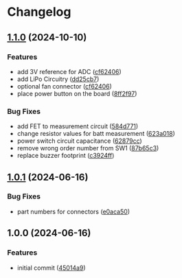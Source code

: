 # Changelog

## [1.1.0](https://github.com/Qeteshpony/Badge-Scanner/compare/v1.0.1...v1.1.0) (2024-10-10)


### Features

* add 3V reference for ADC ([cf62406](https://github.com/Qeteshpony/Badge-Scanner/commit/cf62406581093d005cda2081bfa9a6592ed4250c))
* add LiPo Circuitry ([dd25cb7](https://github.com/Qeteshpony/Badge-Scanner/commit/dd25cb7b9406531f7258caf2d13a5172d410a66b))
* optional fan connector ([cf62406](https://github.com/Qeteshpony/Badge-Scanner/commit/cf62406581093d005cda2081bfa9a6592ed4250c))
* place power button on the board ([8ff2f97](https://github.com/Qeteshpony/Badge-Scanner/commit/8ff2f97b8e190eabf7110a3696123f16641124c3))


### Bug Fixes

* add FET to measurement circuit ([584d771](https://github.com/Qeteshpony/Badge-Scanner/commit/584d7710a7379c05beeacbe2760a5b00a8ae9317))
* change resistor values for batt measurement ([623a018](https://github.com/Qeteshpony/Badge-Scanner/commit/623a018b7e6f91680762113eeb0c79d38aea8e0a))
* power switch circuit capacitance ([62879cc](https://github.com/Qeteshpony/Badge-Scanner/commit/62879cc400304d529d634c17997c11a03bb8ad99))
* remove wrong order number from SW1 ([87b65c3](https://github.com/Qeteshpony/Badge-Scanner/commit/87b65c3f2e208ec1de422eee4647292d34436d83))
* replace buzzer footprint ([c3924ff](https://github.com/Qeteshpony/Badge-Scanner/commit/c3924ffa6d855b0646060dfe17f83f52a8e4fc2d))

## [1.0.1](https://github.com/Qeteshpony/Badge-Scanner/compare/v1.0.0...v1.0.1) (2024-06-16)


### Bug Fixes

* part numbers for connectors ([e0aca50](https://github.com/Qeteshpony/Badge-Scanner/commit/e0aca50eb1ef129e9fa19aa4ba4945330c92ab33))

## 1.0.0 (2024-06-16)


### Features

* initial commit ([45014a9](https://github.com/Qeteshpony/Badge-Scanner/commit/45014a9e3f4de7e1946a6ffa00ebe2a186468ebe))
